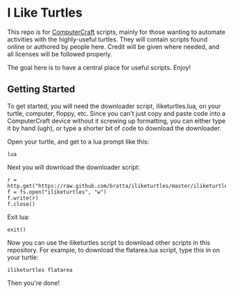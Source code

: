 # I Like Turtles

This repo is for [ComputerCraft](http://www.computercraft.info/) scripts, mainly for those wanting to
automate activities with the highly-useful turtles. They will contain
scripts found online or authored by people here. Credit will be given
where needed, and all licenses will be followed properly.

The goal here is to have a central place for useful scripts. Enjoy!

## Getting Started

To get started, you will need the downloader script, iliketurtles.lua,
on your turtle, computer, floppy, etc. Since you can't just copy and
paste code into a ComputerCraft device without it screwing up
formatting, you can either type it by hand (ugh), or type a shorter bit
of code to download the downloader.

Open your turtle, and get to a lua prompt like this:

    lua

Next you will download the downloader script:

    r = http.get("https://raw.github.com/bratta/iliketurtles/master/iliketurtles.lua").readAll()
    f = fs.open("iliketurtles", "w")
    f.write(r)
    f.close()

Exit lua:

    exit()

Now you can use the iliketurtles script to download other scripts in
this repository. For example, to download the flatarea.lua script, type this
in on your turtle:

    iliketurtles flatarea

Then you're done!
    
